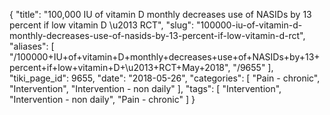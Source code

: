 {
    "title": "100,000 IU of vitamin D monthly decreases use of NASIDs by 13 percent if low vitamin D \u2013 RCT",
    "slug": "100000-iu-of-vitamin-d-monthly-decreases-use-of-nasids-by-13-percent-if-low-vitamin-d-rct",
    "aliases": [
        "/100000+IU+of+vitamin+D+monthly+decreases+use+of+NASIDs+by+13+percent+if+low+vitamin+D+\u2013+RCT+May+2018",
        "/9655"
    ],
    "tiki_page_id": 9655,
    "date": "2018-05-26",
    "categories": [
        "Pain - chronic",
        "Intervention",
        "Intervention - non daily"
    ],
    "tags": [
        "Intervention",
        "Intervention - non daily",
        "Pain - chronic"
    ]
}